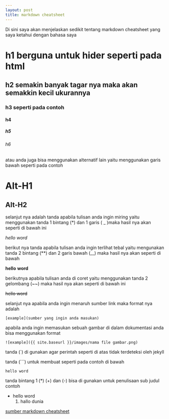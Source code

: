 ```yaml
---
layout: post
title: markdown cheatsheet
---
```


Di sini saya akan menjelaskan sedikit tentang markdown cheatsheet yang saya ketahui dengan bahasa saya


# h1 berguna untuk hider seperti pada html 
## h2 semakin banyak tagar nya maka akan semakkin kecil ukurannya
### h3 seperti pada contoh 
#### h4
##### h5
###### h6
atau anda juga bisa menggunakan alternatif lain yaitu menggunakan garis bawah seperti pada contoh

Alt-H1
======

Alt-H2
------

selanjut nya adalah tanda apabila tulisan anda ingin miring yaitu menggunakan tanda 1 bintang (*) dan 1 garis ( _ )maka hasil nya akan seperti di bawah ini

*hello* _word_

berikut nya tanda apabila tulisan anda ingin terlihat tebal yaitu mengunakan tanda 2 bintang (**) dan 2 garis bawah (__) maka hasil nya akan seperti di bawah

**hello** __word__ 

berikutnya apabila tulisan anda di coret yaitu menggunakan tanda 2 gelombang (~~) maka hasil nya akan seperti di bawah ini

~~hello word~~

selanjut nya apabila anda ingin menaruh sumber link maka format nya adalah 

`[example](sumber yang ingin anda masukan)`

apabila anda ingin memasukan sebuah gambar di dalam dokumentasi anda bisa menggunakan format

`![example]({{ site.baseurl }}/images/nama file gambar.png)`


tanda (`) di gunakan agar perintah seperti di atas tidak terdeteksi oleh jekyll


tanda (```) untuk membuat seperti pada contoh di bawah

```
hello word
```

tanda bintang 1 (*) (+) dan (-) bisa di gunakan untuk penulisaan sub judul contoh


* hello word
  1. hallo dunia





 
[sumber markdown cheatsheet](https://github.com/adam-p/markdown-here/wiki/Markdown-Cheatsheet)




